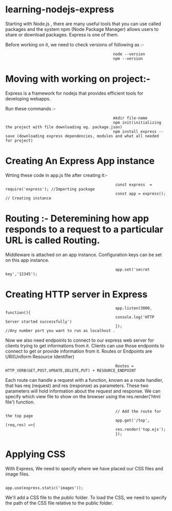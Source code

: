 # learning-nodejs-express

Starting with Node.js , there are many useful tools that you can use called packages and the system npm (Node Package Manager) allows users to share or download packages. Express is one of them.

Before working on it, we need to check versions of following as :-
                                                   
                                                   node --version
                                                   npm --version
# Moving with working on project:-

Express is a framework for nodejs that provides efficient tools for developing webapps.

Run these commands :- 
                                                   
                                                   mkdir file-name
                                                   npm init(initializing the project with file downloading eg. package.json)
                                                   npm install express --save (downloading express dependencies, modules and what all needed for project)
# Creating An Express App instance 

Wrting these code in app.js file after creating it:-
                                                    
                                                    const express  = require('express'); //Importing package
                                                    const app = express(); // Creating instance
                                                     

# Routing :-  Deteremining how app responds  to a request to a particular URL is called Routing. 
 Middleware is attached on an app instance. Configuration keys can be set on this app instance. 

                                                    app.set('secret key','12345');
# Creating HTTP server in Express
                                                    app.listen(3000, function(){
                                                    console.log('HTTP Server started successfully')
                                                    });                   //Any number port you want to run as localhost .
Now we also need endpoints to connect to our express web server for clients trying to get informations from it. Clients can use those endpoints to connect to get or provide information from it. Routes or Endpoints are URI(Uniform Resource Identifier)  
                                                    
                                                    Routes = HTTP_VERB(GET,POST,UPDATE,DELETE,PUT) + RESOURCE_ENDPOINT 

Each route can handle a request with a function, known as a route handler, that has req (request) and res (response) as parameters. These two parameters will hold information about the request and response. We can specify which view file to show on the browser using the res.render('html file') function.
 
                                                    // Add the route for the top page
                                                    app.get('/top',(req,res) =>{
                                                    res.render('top.ejs');
                                                    });
# Applying CSS
With Express, We need to specify where we have placed our CSS files and image files.

                                                    app.use(express.static('images'));  
We'll add a CSS file to the public folder. To load the CSS, we need to specify the path of the CSS file relative to the public folder.
